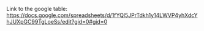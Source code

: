 Link to the google table:
      https://docs.google.com/spreadsheets/d/1fYQl5JPrTdkh1y14LWVP4yhXdcYhJUXpGC99TgLoeSs/edit?gid=0#gid=0
